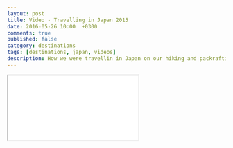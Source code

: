 ```yaml
---
layout: post
title: Video - Travelling in Japan 2015
date: 2016-05-26 10:00  +0300
comments: true
published: false
category: destinations
tags: [destinations, japan, videos]
description: How we were travellin in Japan on our hiking and packrafting trip in 2015.
---
```


<div class="embed-responsive embed-responsive-16by9">
    <iframe class="embed-responsive-item" src="//www.youtube.com/embed/Sfyzet0-9c0"></iframe>
</div>

